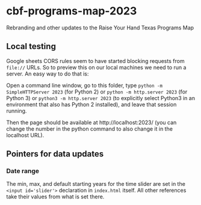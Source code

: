 # cbf-programs-map-2023
Rebranding and other updates to the Raise Your Hand Texas Programs Map

## Local testing

Google sheets CORS rules seem to have started blocking requests from `file://` URLs.  So to preview this on our local machines we need to run a server.  An easy way to do that is:

Open a command line window, go to this folder, type `python -m SimpleHTTPServer 2023` (for Python 2) or `python -m http.server 2023` (for Python 3) or `python3 -m http.server 2023` (to explicitly select Python3 in an environment that also has Python 2 installed), and leave that session running.

Then the page should be available at http://localhost:2023/ (you can change the number in the python command to also change it in the localhost URL).

## Pointers for data updates

### Date range

The min, max, and default starting years for the time slider are set in the `<input id='slider'>` declaration in `index.html` itself.  All other references take their values from what is set there.
